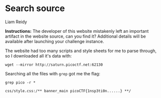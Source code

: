 # Search source
Liam Reidy

**Instructions:** The developer of this website mistakenly left an important artifact in the website source, can you find it? Additional details will be available after launching your challenge instance.

The website had too many scripts and style sheets for me to parse through, so I downloaded all it's data with:
```
wget --mirror http://saturn.picoctf.net:62130
```

Searching all the files with `grep` got me the flag:
```
grep pico -r *

css/style.css:/** banner_main picoCTF{1nsp3ti0n......} **/
```